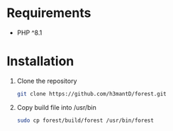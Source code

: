# Requirements

-   PHP ^8.1

# Installation

1. Clone the repository
    ```bash
    git clone https://github.com/h3mantD/forest.git
    ```
2. Copy build file into /usr/bin
    ```bash
    sudo cp forest/build/forest /usr/bin/forest
    ```
